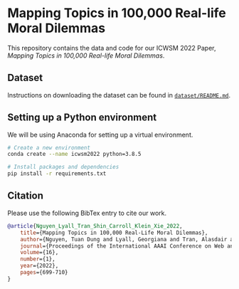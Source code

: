 # Mapping Topics in 100,000 Real-life Moral Dilemmas

This repository contains the data and code for our ICWSM 2022 Paper, _Mapping Topics in 100,000 Real-life Moral Dilemmas_.

## Dataset

Instructions on downloading the dataset can be found in [`dataset/README.md`](dataset/README.md).

## Setting up a Python environment

We will be using Anaconda for setting up a virtual environment.

```sh
# Create a new environment
conda create --name icwsm2022 python=3.8.5

# Install packages and dependencies
pip install -r requirements.txt
```

## Citation

Please use the following BibTex entry to cite our work.

```bibtex
@article{Nguyen_Lyall_Tran_Shin_Carroll_Klein_Xie_2022, 
    title={Mapping Topics in 100,000 Real-Life Moral Dilemmas},
    author={Nguyen, Tuan Dung and Lyall, Georgiana and Tran, Alasdair and Shin, Minjeong and Carroll, Nicholas George and Klein, Colin and Xie, Lexing},
    journal={Proceedings of the International AAAI Conference on Web and Social Media},
    volume={16},
    number={1},
    year={2022},
    pages={699-710}
}
```